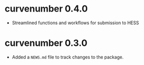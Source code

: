 # curvenumber 0.4.0

* Streamlined functions and workflows for submission to HESS

# curvenumber 0.3.0

* Added a `NEWS.md` file to track changes to the package.
